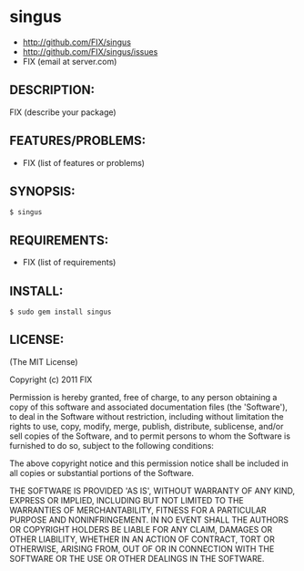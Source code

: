 # singus

* http://github.com/FIX/singus
* http://github.com/FIX/singus/issues
* FIX (email at server.com)

## DESCRIPTION:

FIX (describe your package)

## FEATURES/PROBLEMS:

* FIX (list of features or problems)

## SYNOPSIS:

    $ singus

## REQUIREMENTS:

* FIX (list of requirements)

## INSTALL:

    $ sudo gem install singus

## LICENSE:

(The MIT License)

Copyright (c) 2011 FIX

Permission is hereby granted, free of charge, to any person obtaining
a copy of this software and associated documentation files (the
'Software'), to deal in the Software without restriction, including
without limitation the rights to use, copy, modify, merge, publish,
distribute, sublicense, and/or sell copies of the Software, and to
permit persons to whom the Software is furnished to do so, subject to
the following conditions:

The above copyright notice and this permission notice shall be
included in all copies or substantial portions of the Software.

THE SOFTWARE IS PROVIDED 'AS IS', WITHOUT WARRANTY OF ANY KIND,
EXPRESS OR IMPLIED, INCLUDING BUT NOT LIMITED TO THE WARRANTIES OF
MERCHANTABILITY, FITNESS FOR A PARTICULAR PURPOSE AND NONINFRINGEMENT.
IN NO EVENT SHALL THE AUTHORS OR COPYRIGHT HOLDERS BE LIABLE FOR ANY
CLAIM, DAMAGES OR OTHER LIABILITY, WHETHER IN AN ACTION OF CONTRACT,
TORT OR OTHERWISE, ARISING FROM, OUT OF OR IN CONNECTION WITH THE
SOFTWARE OR THE USE OR OTHER DEALINGS IN THE SOFTWARE.
